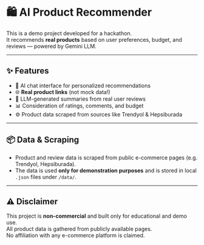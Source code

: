 
# 🛍️ AI Product Recommender

This is a demo project developed for a hackathon.  
It recommends **real products** based on user preferences, budget, and reviews — powered by Gemini LLM.

---

## ✨ Features

- 💬 AI chat interface for personalized recommendations
- 🌐 **Real product links** (not mock data!)
- 🧠 LLM-generated summaries from real user reviews
- 📊 Consideration of ratings, comments, and budget
- ⚙️ Product data scraped from sources like Trendyol & Hepsiburada

---

## 📦 Data & Scraping

- Product and review data is scraped from public e-commerce pages (e.g. Trendyol, Hepsiburada).
- The data is used **only for demonstration purposes** and is stored in local `.json` files under `/data/`.

---

## ⚠️ Disclaimer

This project is **non-commercial** and built only for educational and demo use.  
All product data is gathered from publicly available pages.  
No affiliation with any e-commerce platform is claimed.
